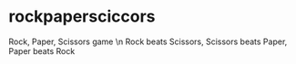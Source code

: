 # rockpapersciccors 
Rock, Paper, Scissors game \n
Rock beats Scissors, Scissors beats Paper, Paper beats Rock
